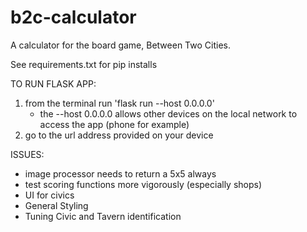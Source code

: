# b2c-calculator
A calculator for the board game, Between Two Cities.

See requirements.txt for pip installs

TO RUN FLASK APP:
1. from the terminal run 'flask run --host 0.0.0.0'
    - the --host 0.0.0.0 allows other devices on the local network to access the app (phone for example)
2. go to the url address provided on your device


ISSUES:
- image processor needs to return a 5x5 always
- test scoring functions more vigorously (especially shops)
- UI for civics
- General Styling
- Tuning Civic and Tavern identification